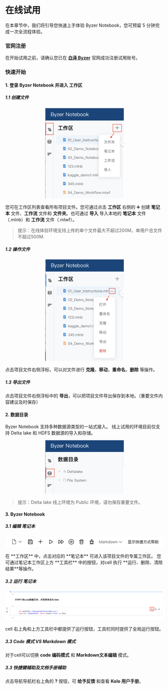 # 在线试用

在本章节中，我们将引导您快速上手体验 Byzer Notebook，您可预留 5 分钟完成一次全流程体验。



### 官网注册 

在开始试用之前，请确认您已在 [**白泽 Byzer**](http://www.byzer.org) 官网成功注册试用账号。



### 快速开始 

#### 1. 登录 Byzer Notebook 并进入 工作区

##### 1.1 创建文件

<p align="center">
    <img src="https://raw.githubusercontent.com/byzer-org/byzer-doc/main/byzer-notebook/zh-cn/introduction/images/Workspace_create.png" alt="name"  width="250"/>
</p>

您可在工作区列表查看所有项目文件。您可通过点击 **工作区** 右侧的 ➕  创建 **笔记本** 文件、**工作流** 文件和 **文件夹**。也可通过 **导入** 导入本地的 **笔记本** 文件（.mlnb）和 **工作流** 文件（.mlwf）。

> 提示：在线体验环境支持上传的单个文件最大不超过200M，单用户总文件不超过500M.

##### 1.2 操作文件

<p align="center">
    <img src="https://raw.githubusercontent.com/byzer-org/byzer-doc/main/byzer-notebook/zh-cn/introduction/images/Workspace_edit.png" alt="drawing"  width="250"/>
</p>

点击项目文件右侧浮标，可以对文件进行 **克隆**，**移动**，**重命名**，**删除** 等操作。

##### 1.3 导出文件

点击项目文件右侧浮标中的 **导出**，可以把项目文件导出保存到本地。（重要文件内容建议及时保存）



#### 2. 数据目录

Byzer Notebook 支持多种数据源类型的一站式接入。
线上试用的环境目前仅支持 Delta lake 和 HDFS 数据源的导入和存储。

<p align="center">
    <img src="https://raw.githubusercontent.com/byzer-org/byzer-doc/main/byzer-notebook/zh-cn/introduction/images/catalog.png" alt="drawing"  width="250"/>
</p>

> 提示：Delta lake 线上环境为 Public 环境，请勿保存重要文件。

#### 3. Byzer Notebook 

##### 3.1 编辑 笔记本

<p align="center">
    <img src="https://raw.githubusercontent.com/byzer-org/byzer-doc/main/byzer-notebook/zh-cn/introduction/images/toolbar.png" alt="drawing"  width="800"/>
</p>
在 **工作区** 中，点击对应的 **笔记本** 可进入该项目文件的专属工作区。
您可通过笔记本工作区上方 **工具栏** 中的按钮，对cell 执行 **运行、删除、清除结果**等操作。

##### 3.2 运行 笔记本

<p align="center">
    <img src="https://raw.githubusercontent.com/byzer-org/byzer-doc/main/byzer-notebook/zh-cn/introduction/images/run_button.png" alt="drawing"  width="800"/>
</p>

cell 右上角和上方工具栏中都提供了运行按钮，工具栏同时提供了全局运行按钮。

##### 3.3 Code 模式 VS Markdown 模式

对于cell可以切换 **code 编码模式** 和 **Markdown文本编辑** 模式。

##### 3.3 快捷键辅助及文档手册辅助

点击导航导航栏右上角的 **?** 按钮，可 **给予反馈** 和查看 **Kolo 用户手册**。
